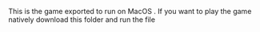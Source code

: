 This is the game exported to run on MacOS . If you want to play the game natively download this folder and run the file
